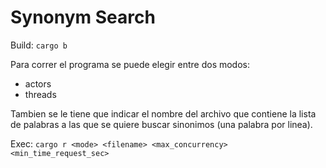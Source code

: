 Synonym Search
==============

Build: `cargo b`

Para correr el programa se puede elegir entre dos modos:
* actors
* threads

Tambien se le tiene que indicar el nombre del archivo que contiene la lista de palabras a las que se quiere buscar sinonimos (una palabra por linea).

Exec: `cargo r <mode> <filename> <max_concurrency> <min_time_request_sec>`

